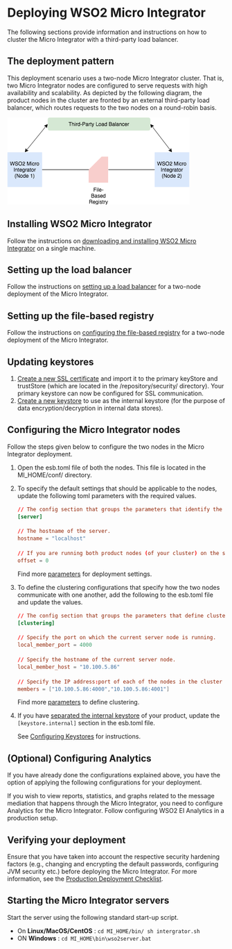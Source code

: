 # Deploying WSO2 Micro Integrator
The following sections provide information and instructions on how to cluster the Micro Integrator with a third-party load balancer.

## The deployment pattern

This deployment scenario uses a two-node Micro Integrator cluster. That is, two Micro Integrator nodes are configured to serve requests with high availability and scalability. As depicted by the following diagram, the product nodes in the cluster are fronted by an external third-party load balancer, which routes requests to the two nodes on a round-robin basis.

![Micro Integrator Deployment Pattern](../../assets/img/mi_deployment.png)

## Installing WSO2 Micro Integrator

Follow the instructions on [downloading and installing WSO2 Micro Integrator](../../setup/installation/install_in_vm.md) on a single machine.

## Setting up the load balancer

Follow the instructions on [setting up a load balancer](../../setup/setting_up_lb.md) for a two-node deployment of the Micro Integrator.

## Setting up the file-based registry

Follow the instructions on [configuring the file-based registry](../../setup/file_based_registry.md) for a two-node deployment of the Micro Integrator.

## Updating keystores

1. [Create a new SSL certificate](../../setup/security/importing_ssl_certificate.md) and import it to the primary keyStore and trustStore (which are located in the /repository/security/ directory). Your primary keystore can now be configured for SSL communication.
2. [Create a new keystore](../../setup/security/creating_keystores.md) to use as the internal keystore (for the purpose of data encryption/decryption in internal data stores).

## Configuring the Micro Integrator nodes

Follow the steps given below to configure the two nodes in the Micro Integrator deployment.

1. Open the esb.toml file of both the nodes. This file is located in the MI_HOME/conf/ directory.
2. To specify the default settings that should be applicable to the nodes, update the following toml parameters with the required values.

    ```toml
    // The config section that groups the parameters that identify the server.
    [server]

    // The hostname of the server.
    hostname = "localhost"

    // If you are running both product nodes (of your cluster) on the same VM, set a port offset for on the servers.
    offset = 0
    ```
   Find more [parameters](../../../references/ei_config_catalog/#configuring-the-default-deployment-settings) for deployment settings.

3. To define the clustering configurations that specify how the two nodes communicate with one another, add the following to the esb.toml file and update the values.
    ``` toml
    // The config section that groups the parameters that define cluster coordination.
    [clustering]

    // Specify the port on which the current server node is running.
    local_member_port = 4000

    // Specify the hostname of the current server node.
    local_member_host = "10.100.5.86"

    // Specify the IP address:port of each of the nodes in the cluster as shown below. Be sure to use the same port number and hostname you specified above.
    members = ["10.100.5.86:4000","10.100.5.86:4001"]
    ```
    Find more [parameters](../../../references/ei_config_catalog/#configuring-the-cluster-settings) to define clustering.

4. If you have [separated the internal keystore](../../setup/deployment/deploying_wso2_ei.md#updating-keystores) of your product, update the `[keystore.internal]` section in the esb.toml file.
   
    See [Configuring Keystores](../../setup/security/configuring_keystores.md) for instructions.
    
## (Optional) Configuring Analytics

If you have already done the configurations explained above, you have the option of applying the following configurations for your deployment.

If you wish to view reports, statistics, and graphs related to the message mediation that happens through the Micro Integrator, you need to configure Analytics for the Micro Integrator. Follow configuring WSO2 EI Analytics in a production setup.

## Verifying your deployment

Ensure that you have taken into account the respective security hardening factors (e.g., changing and encrypting the default passwords, configuring JVM security etc.) before deploying the Micro Integrator. For more information, see the [Production Deployment Checklist](../../setup/deployment/deployment_checklist.md).

## Starting the Micro Integrator servers

Start the server using the following standard start-up script.

* On **Linux/MacOS/CentOS** : `cd MI_HOME/bin/ sh intergrator.sh`
* ON **Windows** : `cd MI_HOME\bin\wso2server.bat`
